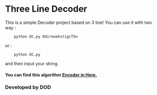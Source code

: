 # Three Line Decoder
This is a simple Decoder project based on 3 line!
You can use it with two way :
```
    python DC.py DdireoehstigcTSn   
```
or :
```
    python DC.py 
```
and then input your string.

#### You can find this algorithm [Encoder in Here.](https://github.com/Warm-Hearted-Snowman/Three_Line_Encoder)

### Developed by DOD
